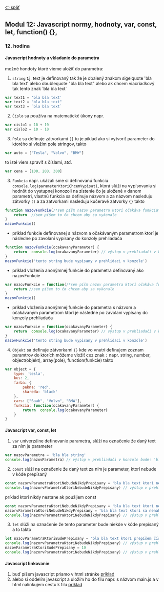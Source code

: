 [&#129188; späť](../../README.md)</br>

## Modul 12: Javascript normy, hodnoty, var, const, let, function() {},

### 12. hodina

#### Javascript hodnoty a vkladanie do parametra
možné hondoty ktoré vieme uložiť do parametra:</br>
1. `string` t.j. text je definovaný tak že je obalený znakom sigelquote 'bla bla text' alebo doublequote "bla bla text" alebo ak chcem viacriadkový tak tento znak \`bla bla text\`</br>
```js
var text1 = 'bla bla text'
var text2 = "bla bla text"
var text3 = `bla bla text`
```
2. `Číslo` sa používa na matematické úkony napr.</br>
```js
var cislo1 = 10 + 10
var cislo2 = 10 - 10
```
3. `Pole` sa definuje zátvorkami `[]` tu je píklad ako si vytvoriť parameter do ktorého si vložim pole stringov, takto</br>
```js
var auto = ["Tesla", "Volvo", "BMW"]
```
to isté viem spraviť s číslami, atď.</br>
```js
var cena = [100, 200, 300]
```
3. `Funkcia` napr. ukázali sme si definovanú funkciu `console.log(parameterKtoriChcemVypisat)`, ktorá slúži na vypísovania si hodnôt do vystupnej konozoli na zistenie čo je uložené v danom parametri, vlastnú funkcia sa definuje názvom a za názvom nasleduju zátvorky `()` a za zatvorkami nasleduju kučeravé zátvorky `{}` takto</br>
```js
function nazovFunkcie(/*sem píšm nazov parametra ktorí očakáva funkcia*/) {
    return  //sem píšem to čo chcem aby sa vykonalo
}
nazovFunkcie()
```
- priklad funkcie definovanej s názvom a očakávaným parametrom ktorí je následne po zavolaní vypísany do konzoly prehliadača</br>
```js
function nazovFunkcie(ocakavanyParameter) {
    return  console.log(ocakavanyParameter) // výstup v prehliadači v konzole bude: 'tento string bude vypisany v prehlidaci v konzole'
}
nazovFunkcie('tento string bude vypisany v prehlidaci v konzole')
```
- priklad vloženia anonýmnej funkcie do parametra definovaný ako nazovFunkcie</br>
```js
var nazovFunkcie = function(/*sem píšm nazov parametra ktorí očakáva funkcia*/) {
    return //sem píšem to čo chcem aby sa vykonalo
}
nazovFunkcie()
```
- priklad vloženia anonýmnej funkcie do parametra s názvom a očakávaným parametrom ktorí je následne po zavolaní vypísany do konzoly prehliadača</br>
```js
var nazovFunkcie = function(ocakavanyParameter) {
    return  console.log(ocakavanyParameter) // výstup v prehliadači v konzole bude: 'tento string bude vypisany v prehlidaci v konzole'
}
nazovFunkcie('tento string bude vypisany v prehlidaci v konzole')
```
4. `Objekt` sa definuje zátvorkami `{}` kde vo vnutri definujem zoznam paramtrov do ktorích môžeme vložiť cez znak `:` napr. string, number, object(objekt), array(pole), function(funkcie) takto</br>
```js
var object = {
    type: 'tesla',
    kus: 2,
    farba: {
        pekna: 'red',
        skareda: 'black'
    },
    cars: ["Saab", "Volvo", "BMW"],
    funkcia: function(ocakavanyParameter) {
        return  console.log(ocakavanyParameter)
    }
}
```

#### Javascript var, const, let
1. `var` univerzálne definovanie parametra, slúži na označenie že daný text za ním je parameter</br>
```js
var nazovParametra = 'bla bla string'
console.log(nazovParametra) // výstup v prehliadači v konzole bude: 'bla bla string'
```
2. `const` slúži na označenie že daný text za ním je parameter, ktorí nebude v kóde prepísaný</br>
```js
const nazorvParametraKtoriNebudeNikdyPrepisany = 'bla bla text ktori nebude nikdy prepisany inym textom'
console.log(nazorvParametraKtoriNebudeNikdyPrepisany) // výstup v prehliadači v konzole bude: 'bla bla text ktori nebude nikdy prepisany inym textom'
```
príklad ktorí nikdy nestane ak použijem const</br>
```js
const nazorvParametraKtoriNebudeNikdyPrepisany = 'bla bla text ktori nebude nikdy prepisany inym textom'
nazorvParametraKtoriNebudeNikdyPrepisany = 'bla bla text ktorí sa nenahradí'
console.log(nazorvParametraKtoriNebudeNikdyPrepisany) // výstup v prehliadači v konzole bude: Uncaught TypeError: Assignment to constant variable. at <anonymous>:2:42'
```
3. `let` slúži na označenie že tento parameter bude niekde v kóde prepísaný a to takto</br>
```js
let nazovParametraKtoriBudePrepisany = 'bla bla text ktorí prepíšem číslom'
console.log(nazorvParametraKtoriNebudeNikdyPrepisany) // výstup v prehliadači v konzole bude: 'bla bla text ktorí prepíšem číslom'
nazovParametraKtoriBudePrepisany = 10
console.log(nazorvParametraKtoriNebudeNikdyPrepisany) // výstup v prehliadači v konzole bude: 10
```

#### Javascript linkovanie
1. buď píšem javascript priamo v html stránke [príklad](lesson/bezLinky/pes.html)</br>
2. alebo si oddelím javascript a uložím ho do filu napr. s názvom main.js a v html nalinkujem cestu k filu [príklad](lesson/cezLinku)</br>

